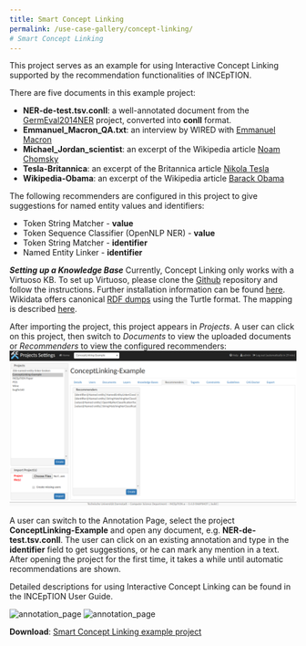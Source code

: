 ```yaml
---
title: Smart Concept Linking
permalink: /use-case-gallery/concept-linking/
# Smart Concept Linking
---
```


This project serves as an example for using Interactive Concept Linking supported by 
the recommendation functionalities of INCEpTION.

There are five documents in this example project:
* __NER-de-test.tsv.conll__: a well-annotated document from the [GermEval2014NER](https://sites.google.com/site/germeval2014ner/data) project, 
converted into __conll__ format.
* __Emmanuel_Macron_QA.txt__: an interview by WIRED with [Emmanuel Macron](https://corpling.uis.georgetown.edu/gum/index.html#annos)
* __Michael_Jordan_scientist__: an excerpt of the Wikipedia article [Noam Chomsky](https://en.wikipedia.org/wiki/Noam_Chomsky)
* __Tesla-Britannica__: an excerpt of the Britannica article [Nikola Tesla](https://www.britannica.com/biography/Nikola-Tesla)
* __Wikipedia-Obama__: an excerpt of the Wikipedia article [Barack Obama](https://en.wikipedia.org/wiki/Barack_Obama)

The following recommenders are configured in this project to give suggestions for named entity values and identifiers:

* Token String Matcher - __value__
* Token Sequence Classifier (OpenNLP NER) - __value__
* Token String Matcher - __identifier__
* Named Entity Linker - __identifier__

___Setting up a Knowledge Base___
Currently, Concept Linking only works with a Virtuoso KB.
To set up Virtuoso, please clone the [Github](https://github.com/openlink/virtuoso-opensource) repository and follow the instructions.
Further installation information can be found [here](https://www.openlinksw.com/blog/~kidehen/?id=1647).
Wikidata offers canonical [RDF dumps](https://dumps.wikimedia.org/wikidatawiki/entities/) using the Turtle format. 
The mapping is described [here](ttps://www.mediawiki.org/wiki/Wikibase/Indexing/RDF_Dump_Format).

After importing the project, this project appears in _Projects_. A user can click on this 
project, then switch to _Documents_ to view the uploaded documents or _Recommenders_ 
to view the configured recommenders:
![projects_settings](recommenders_projects_settings.png)

A user can switch to the Annotation Page, select the project **ConceptLinking-Example** 
and open any document, e.g. __NER-de-test.tsv.conll__. 
The user can click on an existing annotation and type in the **identifier** field to get suggestions,
or he can mark any mention in a text.
After opening the project for the first time, it takes a while until automatic recommendations are shown.

Detailed descriptions for using Interactive Concept Linking can be found in the INCEpTION User Guide.

![annotation_page](annotation_page_with_concept_linking_1.png)
![annotation_page](annotation_page_with_concept_linking_2.png)

**Download**: [Smart Concept Linking example project](ConceptLinking-Example_2018-07-03_2059.zip)
